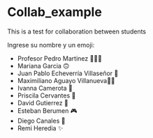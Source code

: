 # Collab_example
This is a test for collaboration between students

Ingrese su nombre y un emoji:
- Profesor Pedro Martinez 🧑🏻‍🏫
- Mariana Garcia 🙃
- Juan Pablo Echeverría Villaseñor ​🦾​
- Maximiliano Aguayo Villanueva👨‍💻
- Ivanna Camerota 🦦
- Priscila Cervantes 🎡
- David Gutierrez 🛬
- Esteban Berumen 🎮
- Diego Canales 🥶
- Remi Heredia ✨
